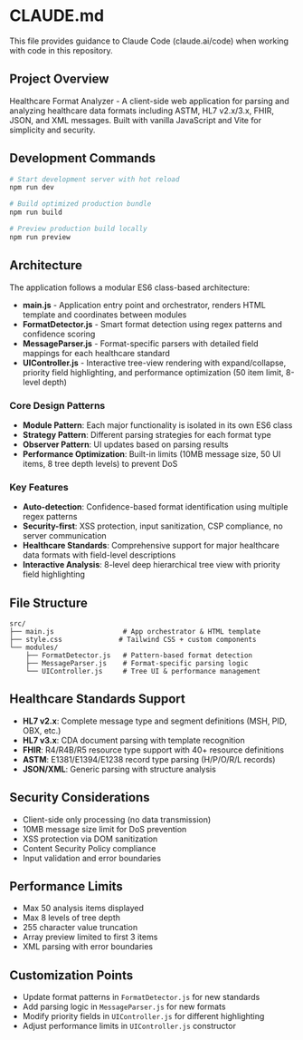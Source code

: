 # CLAUDE.md

This file provides guidance to Claude Code (claude.ai/code) when working with code in this repository.

## Project Overview

Healthcare Format Analyzer - A client-side web application for parsing and analyzing healthcare data formats including ASTM, HL7 v2.x/3.x, FHIR, JSON, and XML messages. Built with vanilla JavaScript and Vite for simplicity and security.

## Development Commands

```bash
# Start development server with hot reload
npm run dev

# Build optimized production bundle  
npm run build

# Preview production build locally
npm run preview
```

## Architecture

The application follows a modular ES6 class-based architecture:

- **main.js** - Application entry point and orchestrator, renders HTML template and coordinates between modules
- **FormatDetector.js** - Smart format detection using regex patterns and confidence scoring
- **MessageParser.js** - Format-specific parsers with detailed field mappings for each healthcare standard
- **UIController.js** - Interactive tree-view rendering with expand/collapse, priority field highlighting, and performance optimization (50 item limit, 8-level depth)

### Core Design Patterns

- **Module Pattern**: Each major functionality is isolated in its own ES6 class
- **Strategy Pattern**: Different parsing strategies for each format type
- **Observer Pattern**: UI updates based on parsing results
- **Performance Optimization**: Built-in limits (10MB message size, 50 UI items, 8 tree depth levels) to prevent DoS

### Key Features

- **Auto-detection**: Confidence-based format identification using multiple regex patterns
- **Security-first**: XSS protection, input sanitization, CSP compliance, no server communication
- **Healthcare Standards**: Comprehensive support for major healthcare data formats with field-level descriptions
- **Interactive Analysis**: 8-level deep hierarchical tree view with priority field highlighting

## File Structure

```
src/
├── main.js                 # App orchestrator & HTML template
├── style.css              # Tailwind CSS + custom components  
└── modules/
    ├── FormatDetector.js   # Pattern-based format detection
    ├── MessageParser.js    # Format-specific parsing logic
    └── UIController.js     # Tree UI & performance management
```

## Healthcare Standards Support

- **HL7 v2.x**: Complete message type and segment definitions (MSH, PID, OBX, etc.)
- **HL7 v3.x**: CDA document parsing with template recognition  
- **FHIR**: R4/R4B/R5 resource type support with 40+ resource definitions
- **ASTM**: E1381/E1394/E1238 record type parsing (H/P/O/R/L records)
- **JSON/XML**: Generic parsing with structure analysis

## Security Considerations

- Client-side only processing (no data transmission)
- 10MB message size limit for DoS prevention
- XSS protection via DOM sanitization
- Content Security Policy compliance
- Input validation and error boundaries

## Performance Limits

- Max 50 analysis items displayed
- Max 8 levels of tree depth  
- 255 character value truncation
- Array preview limited to first 3 items
- XML parsing with error boundaries

## Customization Points

- Update format patterns in `FormatDetector.js` for new standards
- Add parsing logic in `MessageParser.js` for new formats
- Modify priority fields in `UIController.js` for different highlighting
- Adjust performance limits in `UIController.js` constructor